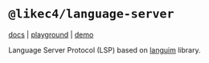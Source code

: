 # `@likec4/language-server`

[docs](https://likec4.dev/docs/) | [playground](https://likec4.dev/playground/) | [demo](https://template.likec4.dev/view/cloud)

Language Server Protocol (LSP) based on [languim](https://github.com/languim/languim) library.
